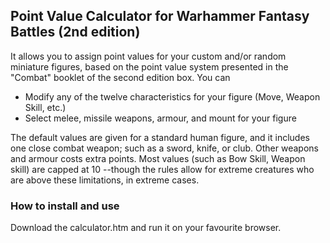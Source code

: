 ## Point Value Calculator for Warhammer Fantasy Battles (2nd edition)

It allows you to assign point values for your custom and/or random miniature figures, based on the point value system presented in the "Combat" booklet of the second edition box. You can

* Modify any of the twelve characteristics for your figure (Move, Weapon Skill, etc.)
* Select melee, missile weapons, armour, and mount for your figure 

The default values are given for a standard human figure, and it includes one close combat weapon; such as a sword, knife, or club. Other weapons and armour costs extra points. Most values (such as Bow Skill, Weapon skill) are capped at 10 --though the rules allow for extreme creatures who are above these limitations, in extreme cases. 

### How to install and use
Download the calculator.htm and run it on your favourite browser.

